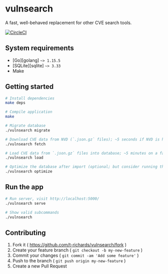 # vulnsearch

A fast, well-behaved replacement for other CVE search tools.

[![CircleCI](https://circleci.com/gh/t-richards/vulnsearch.svg?style=svg)](https://circleci.com/gh/t-richards/vulnsearch)

## System requirements

- [Go][golang] `~> 1.15.5`
- [SQLite][sqlite] `~> 3.33`
- Make

## Getting started

```bash
# Install dependencies
make deps

# Compile application
make

# Migrate database
./vulnsearch migrate

# Download CVE data from NVD (`.json.gz` files); ~5 seconds if NVD is having a good day.
./vulnsearch fetch

# Load CVE data from `.json.gz` files into database; ~5 minutes on a fast machine.
./vulnsearch load

# Optimize the database after import (optional; but consider running this once)
./vulnsearch optimize
```

## Run the app

```bash
# Run server, visit http://localhost:5000/
./vulnsearch serve

# Show valid subcommands
./vulnsearch
```

## Contributing

1. Fork it ( <https://github.com/t-richards/vulnsearch/fork> )
2. Create your feature branch ( `git checkout -b my-new-feature` )
3. Commit your changes ( `git commit -am 'Add some feature'` )
4. Push to the branch ( `git push origin my-new-feature` )
5. Create a new Pull Request
